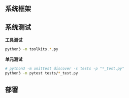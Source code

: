 ## 系统框架

## 系统测试

**工具测试**
```bash
python3 -m toolkits.*.py
```

**单元测试**
```bash
# python3 -m unittest discover -s tests -p "*_test.py"
python3 -m pytest tests/*_test.py 
```

## 部署